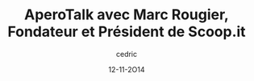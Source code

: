---
layout: video
title: "AperoTalk avec Marc Rougier, Fondateur et Président de Scoop.it"
author: cedric
date: 12-11-2O14
youtube_slug: "V7Z1Q7hy1v0"
labels:
  - talk
thumbnail: 2014-11-12-aperotalk-marc-rougier.jpg
description: Pour cette master class AperoTalk nous avons reçu Marc Rougier Fondateur et Président de Scoop.it. L'occasion d'échanger sur son parcours d'entrepreneur globe-trotter récidiviste et passionné.
---
